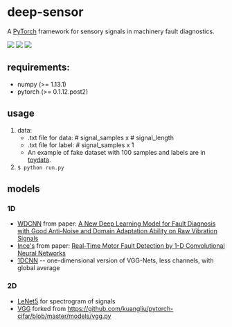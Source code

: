 # deep-sensor

A [PyTorch](http://pytorch.org/) framework for sensory signals in machinery fault diagnostics.

[![](https://img.shields.io/badge/build-passing-brightgreen.svg)](https://github.com/redone17/conv-rotor) [![](https://img.shields.io/badge/python-2.7.13-blue.svg)](https://www.python.org/)  [![](https://img.shields.io/badge/license-BSD3-ff69b4.svg)](https://github.com/redone17/conv-rotor/blob/master/LICENSE)

## requirements: 
* numpy (>= 1.13.1)
* pytorch (>= 0.1.12.post2)

## usage
1. data: 
    * .txt file for data: \# signal_samples x \# signal_length
    * .txt file for label: \# signal_samples x 1
    * An example of fake dataset with 100 samples and labels are in [toydata](./toydata). 
2. ``` $ python run.py ```

## models
### 1D
* [WDCNN](https://github.com/redone17/conv-rotor/blob/master/models/wdcnn.py) from paper: [A New Deep Learning Model for Fault Diagnosis with Good Anti-Noise and Domain Adaptation Ability on Raw Vibration Signals](http://dx.doi.org/10.3390/s17020425)
* [Ince's](https://github.com/redone17/deep-sensor/blob/master/models/ince.py) from paper: [Real-Time Motor Fault Detection by 1-D Convolutional Neural Networks](https://doi.org/10.1109/TIE.2016.2582729)
* [1DCNN](https://github.com/redone17/deep-sensor/blob/master/models/dcnn.py) -- one-dimensional version of VGG-Nets, less channels, with global average
### 2D
* [LeNet5](https://github.com/redone17/deep-sensor/blob/master/models/lenet.py) for spectrogram of signals
* [VGG](https://github.com/redone17/deep-sensor/blob/master/models/vgg.py) forked from https://github.com/kuangliu/pytorch-cifar/blob/master/models/vgg.py

